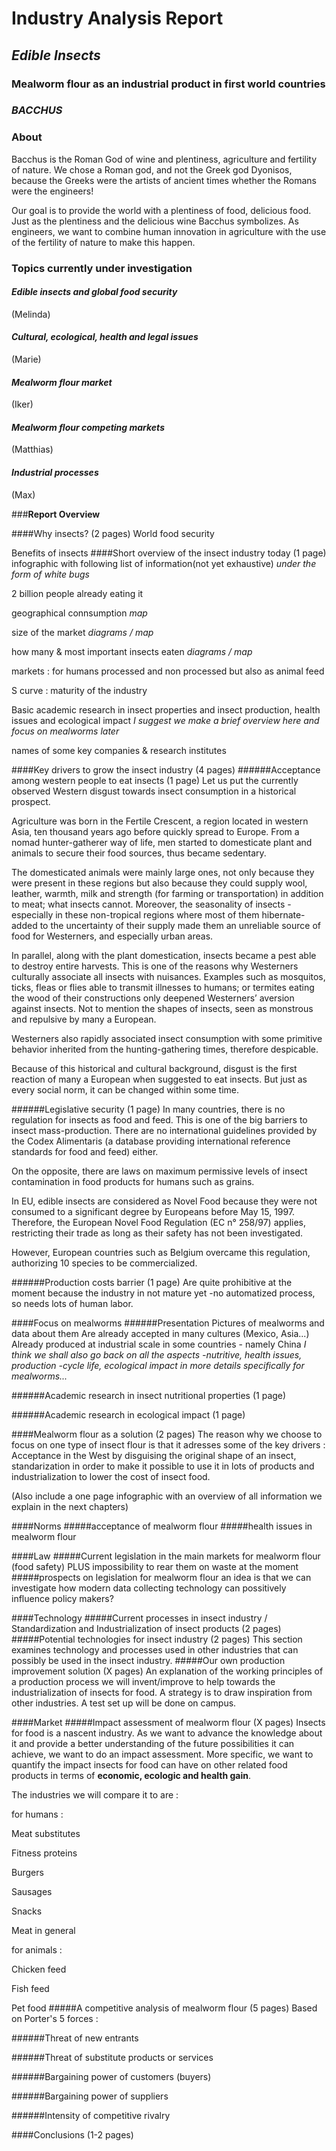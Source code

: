 
<body class='markdown-preview'><h1 id="industry-analysis-report">Industry Analysis Report</h1>
<h2 id="-edible-insects-"><em>Edible Insects </em></h2>
<h3 id="-mealworm-flour-as-an-industrial-product-in-first-world-countries-"><strong>Mealworm flour as an industrial product in first world countries</strong></h3>
<h3 id="-bacchus-"><em>BACCHUS</em></h3>
<h3 id="about">About</h3>
<p>Bacchus is the Roman God of wine and plentiness, agriculture and fertility of nature. We chose a Roman god, and not the Greek god Dyonisos, because the Greeks were the artists of ancient times whether the Romans were the engineers!</p>
<p>Our goal is to provide the world with a plentiness of food, delicious food. Just as the plentiness and the delicious wine Bacchus symbolizes. As engineers, we want to combine human innovation in agriculture with the use of the fertility of nature to make this happen.</p>
<h3 id="topics-currently-under-investigation">Topics currently under investigation</h3>
<h4 id="-edible-insects-and-global-food-security-"><em>Edible insects and global food security</em></h4>
<p>(Melinda)</p>
<h4 id="-cultural, ecological, health and legal issues-"><em>Cultural, ecological, health and legal issues</em></h4>
<p>(Marie)</p>
<h4 id="-mealworm-flour-market-"><em>Mealworm flour market</em></h4>
<p>(Iker)</p>
<h4 id="-mealworm-flour-competing-markets-"><em>Mealworm flour competing markets</em></h4>
<p>(Matthias)</p>
<h4 id="-industrial-processes-"><em>Industrial processes</em></h4>
<p>(Max)</p>

###**Report Overview**

####Why insects? (2 pages)
World food security

Benefits of insects
####Short overview of the insect industry today (1 page)
infographic with following list of information(not yet exhaustive) *under the form of white bugs*

2 billion people already eating it

geographical connsumption *map*

size of the market *diagrams / map*

how many & most important insects eaten *diagrams / map*

markets : for humans processed and non processed but also as animal feed

S curve : maturity of the industry

Basic academic research in insect properties and insect production, health issues and ecological impact
*I suggest we make a brief overview here and focus on mealworms later*

names of some key companies & research institutes

####Key drivers to grow the insect industry (4 pages)
######Acceptance among western people to eat insects (1 page)
Let us put the currently observed Western disgust towards insect consumption in a historical prospect.

Agriculture was born in the Fertile Crescent, a region located in western Asia, ten thousand years ago before quickly spread to Europe. From a nomad hunter-gatherer way of life, men started to domesticate plant and animals to secure their food sources, thus became sedentary.

The domesticated animals were mainly large ones, not only because they were present in these regions but also because they could supply wool, leather, warmth, milk and strength (for farming or transportation) in addition to meat; what insects cannot.
Moreover, the seasonality of insects -especially in these non-tropical regions where most of them hibernate- added to the uncertainty of their supply made them an unreliable source of food for Westerners, and especially urban areas.

In parallel, along with the plant domestication, insects became a pest able to destroy entire harvests. This is one of the reasons why Westerners culturally associate all insects with nuisances. Examples such as mosquitos, ticks, fleas or flies able to transmit illnesses to humans; or termites eating the wood of their constructions only deepened Westerners’ aversion against insects. Not to mention the shapes of insects, seen as monstrous and repulsive by many a European.

Westerners also rapidly associated insect consumption with some primitive behavior inherited from the hunting-gathering times, therefore despicable.

Because of this historical and cultural background, disgust is the first reaction of many a European when suggested to eat insects.
But just as every social norm, it can be changed within some time.

######Legislative security (1 page)
In many countries, there is no regulation for insects as food and feed. This is one of the big barriers to insect mass-production. There are no international guidelines provided by the Codex Alimentaris (a database providing international reference standards for food and feed) either.

On the opposite, there are laws on maximum permissive levels of insect contamination in food products for humans such as grains.

In EU, edible insects are considered as Novel Food because they were not consumed to a significant degree by Europeans before May 15, 1997. Therefore, the European Novel Food Regulation (EC n° 258/97) applies, restricting their trade as long as their safety has not been investigated.

However, European countries such as Belgium overcame this regulation, authorizing 10 species to be commercialized.

######Production costs barrier (1 page)
Are quite prohibitive at the moment because the industry in not mature yet -no automatized process, so needs lots of human labor.


####Focus on mealworms
######Presentation
Pictures of mealworms and data about them
Are already accepted in many cultures (Mexico, Asia...)
Already produced at industrial scale in some countries - namely China
*I think we shall also go back on all the aspects -nutritive, health issues, production -cycle life, ecological impact in more details specifically for mealworms...*

######Academic research in insect nutritional properties (1 page)

######Academic research in ecological impact (1 page)

####Mealworm flour as a solution (2 pages)
The reason why we choose to focus on one type of insect flour is that it adresses some of the key drivers : Acceptance in the West by disguising the original shape of an insect, standarization in order to make it possible to use it in lots of products and industrialization to lower the cost of insect food.

(Also include a one page infographic with an overview of all information we explain in the next chapters)

####Norms
#####acceptance of mealworm flour
#####health issues in mealworm flour

####Law
#####Current legislation in the main markets for mealworm flour (food safety) PLUS impossibility to rear them on waste at the moment
#####prospects on legislation for mealworm flour
an idea is that we can investigate how modern data collecting technology can possitively influence policy makers?

####Technology
#####Current processes in insect industry / Standardization and Industrialization of insect products (2 pages)
#####Potential technologies for insect industry (2 pages)
This section examines technology and processes used in other industries that can possibly be used in the insect industry.
#####Our own production improvement solution (X pages)
An explanation of the working principles of a production process we will invent/improve to help towards the industrialization of insects for food. A strategy is to draw inspiration from other industries. A test set up will be done on campus.

####Market
#####Impact assessment of mealworm flour (X pages)
Insects for food is a nascent industry. As we want to advance the knowledge about it and provide a better understanding of the future possibilities it can achieve, we want to do an impact assessment. More specific, we want to quantify the impact insects for food can have on other related food products in terms of **economic, ecologic and health gain**.

The industries we will compare it to are :

for humans :

Meat substitutes

Fitness proteins

Burgers

Sausages

Snacks

Meat in general

for animals :

Chicken feed

Fish feed

Pet food
#####A competitive analysis of mealworm flour (5 pages)
Based on Porter's 5 forces :

######Threat of new entrants

######Threat of substitute products or services

######Bargaining power of customers (buyers)

######Bargaining power of suppliers

######Intensity of competitive rivalry


####Conclusions (1-2 pages)
